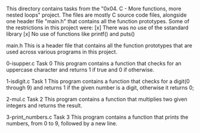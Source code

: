This directory contains tasks from the "0x04. C - More functions, more nested loops" project.
The files are mostly C source code files, alongside one header file "main.h" that contains all the function prototypes.
Some of the restrictions in this project were:
[x] There was no use of the sstandard library
[x] No use of functions like printf() and puts()


main.h
This is a header file that contains all the function prototypes that are used across various programs in this project.

0-isupper.c
Task 0
This program contains a function that checks for an uppercase character and returns 1 if true and 0 if otherwise.

1-isdigit.c
Task 1
This program contains a function that checks for a digit(0 through 9) and returns 1 if the given number is a digit, otherwise it returns 0;

2-mul.c
Task 2
This program contains a function that multiplies two given integers and returns the result.

3-print_numbers.c
Task 3
This program contains a function that prints the numbers, from 0 to 9, followed by a new line.
